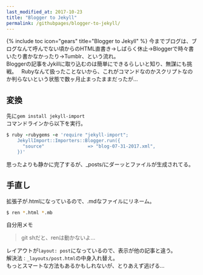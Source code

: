 ```yaml
---
last_modified_at: 2017-10-23
title: "Blogger to Jekyll"
permalink: /githubpages/blogger-to-jekyll/
---
```

{% include toc icon="gears" title="Blogger to Jekyll" %}
今までブログは、ブログなんて呼んでない頃からのHTML直書き→しばらく休止→Bloggerで時々書いたり書かなかったり→Tumblr、という流れ。  
Bloggerの記事をJykillに取り込むのは簡単にできるらしいと知り、無謀にも挑戦。  
Rubyなんて扱ったことないから、これがコマンドなのかスクリプトなのか判らないという状態で数ヶ月止まったままだったが…

## 変換
先に`gem install jekyll-import`  
コマンドラインから以下を実行。
```ruby
$ ruby -rubygems -e 'require "jekyll-import";
    JekyllImport::Importers::Blogger.run({
      "source"                => "blog-07-31-2017.xml",
    })'
```
思ったよりも静かに完了するが、_posts/にダーッとファイルが生成されてる。

## 手直し
拡張子が.htmlになっているので、.mdなファイルにリネーム。  
```sh
$ ren *.html *.mb
```
自分用メモ
>git shだと、renは動かないよ…

レイアウトが`layout: post`になっているので、表示が他の記事と違う。  
解決法 : `_layouts/post.html`の中身入れ替え。  
もっとスマートな方法もあるかもしれないが、とりあえず逃げる…
